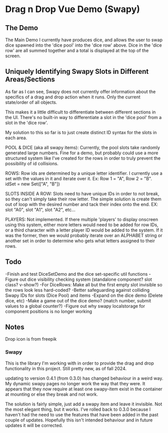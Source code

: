 # Drag n Drop Vue Demo (Swapy)

## The Demo

The Main Demo I currently have produces dice, and allows the user to swap dice spawned into the 'dice pool' into the 'dice row' above. Dice in the 'dice row' are all summed together and a total is displayed at the top of the screen. 

## Uniquely Identifying Swapy Slots in Different Areas/Sections

As far as I can see, Swapy does not currently offer information about the specifics of a drag and drop action when it runs. Only the current state/order of all objects. 

This makes it a little difficult to differentiate between different sections in the UI. There's no built-in way to differentiate a slot in the 'dice pool' from a slot in the 'dice row'.

My solution to this so far is to just create distinct ID syntax for the slots in each area. 

POOL & DICE (aka all swapy items): Currently, the pool slots take randomly generated large numbers. Fine for a demo, but probably could use a more structured system like I've created for the rows in order to truly prevent the possibility of id collisions. 

ROWS: Row ids are determined by a unique letter identifier. I currently use a set with the values in it and iterate over it. Ex: Row 1 = "A", Row 2 = "B". idSet = new Set(["A", "B"])

SLOTS INSIDE A ROW: Slots need to have unique IDs in order to not break, so they can't simply take their row letter. The simple solution is create them out of loop with the desired number and tack their index onto the end. EX: slot "A0", slot "A1", slot "A2", etc... 

PLAYERS: Not implemented. If there multiple 'players' to display onscreen using this system, either more letters would need to be added for row IDs, or a third character with a letter player ID would be added to the system. If it was the former, then we would probably iterate over an ALPHABET string or another set in order to determine who gets what letters assigned to their rows. 

## Todo

-Finish and test DiceSetDemo and the dice set-specific util functions
-Figure out dice visibility checking system (standalone component? slot class? v-show?)
-For DiceRows: Make all but the first empty slot invisible so the rows look less hard-coded? 
-Better safeguarding against colliding Swapy IDs for slots (Dice Pool) and items
-Expand on the dice demo (Delete dice, etc)
-Make a game out of the dice demo? (match number, submit values to a global counter?)
-Figure out why swapy localstorage for component positions is no longer working

## Notes

Drop icon is from freepik

### Swapy 

This is the library I'm working with in order to provide the drag and drop functionality in this project. Still pretty new, as of fall 2024. 

updating to version 0.4.1 (from 0.3.0) has changed behaviour in a weird way. My dynamic swapy pages no longer work the way that they were. It appears that they now require at least one swapy-item exist in the container at mounting or else they break and not work. 

The solution is fairly simple, just add a swapy item and leave it invisible. Not the most elegant thing, but it works. I've rolled back to 0.3.0 because I haven't had the need to use the features that have been added in the past couple of updates. Hopefully this isn't intended behaviour and in future updates it will be corrected. 
